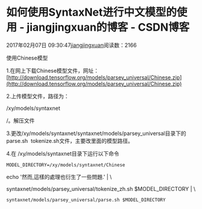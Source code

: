 # 如何使用SyntaxNet进行中文模型的使用 - jiangjingxuan的博客 - CSDN博客





2017年02月07日 09:30:47[jiangjingxuan](https://me.csdn.net/jiangjingxuan)阅读数：2166









使用Chinese模型

1.在网上下载Chinese模型文件，网址：[http://download.tensorflow.org/models/parsey_universal/Chinese.zip](http://download.tensorflow.org/models/parsey_universal/Chinese.zip)

2.上传模型文件，路径为：


/xy/models/syntaxnet


/。解压文件

3.更改/xy/models/syntaxnet/syntaxnet/models/parsey_universal目录下的parse.sh  tokenize.sh文件，主要改里面的模型路径。

4.在 /xy/models/syntaxnet目录下运行以下命令


`MODEL_DIRECTORY=/xy/models/syntaxnet/Chinese`

echo '然而,這樣的處理也衍生了一些問題.' | \

syntaxnet/models/parsey_universal/tokenize_zh.sh $MODEL_DIRECTORY | \

`syntaxnet/models/parsey_universal/parse.sh $MODEL_DIRECTORY`





